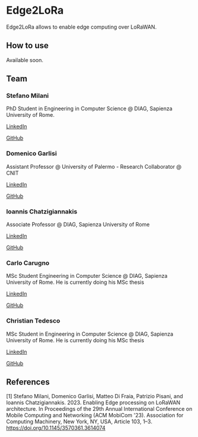 # Edge2LoRa

Edge2LoRa allows to enable edge computing over LoRaWAN.

## How to use

Available soon.

## Team

### Stefano Milani

PhD Student in Engineering in Computer Science @ DIAG, Sapienza University of Rome.

[LinkedIn](https://www.linkedin.com/in/stefano-milani-561044181/)

[GitHub](https://github.com/StefanoMilani)

### Domenico Garlisi

Assistant Professor @ University of Palermo - Research Collaborator @ CNIT

[LinkedIn](https://www.linkedin.com/in/domenicogarlisi/)

[GitHub](https://github.com/domenico-garlisi)

### Ioannis Chatzigiannakis

Associate Professor @ DIAG, Sapienza University of Rome

[LinkedIn](https://www.linkedin.com/in/ichatz/)

[GitHub](https://github.com/ichatz)

### Carlo Carugno

MSc Student Engineering in Computer Science @ DIAG, Sapienza University of Rome. He is currently doing his MSc thesis

[LinkedIn](https://www.linkedin.com/in/carlo-carugno-b50331142/)

[GitHub](https://github.com/carugno)

### Christian Tedesco

MSc Student in Engineering in Computer Science @ DIAG, Sapienza University of Rome. He is currently doing his MSc thesis

[LinkedIn](https://www.linkedin.com/in/christian-tedesco/)

[GitHub](https://github.com/ChriT99)


## References

[1] Stefano Milani, Domenico Garlisi, Matteo Di Fraia, Patrizio Pisani, and Ioannis Chatzigiannakis. 2023. Enabling Edge processing on LoRaWAN architecture. In Proceedings of the 29th Annual International Conference on Mobile Computing and Networking (ACM MobiCom '23). Association for Computing Machinery, New York, NY, USA, Article 103, 1–3. https://doi.org/10.1145/3570361.3614074